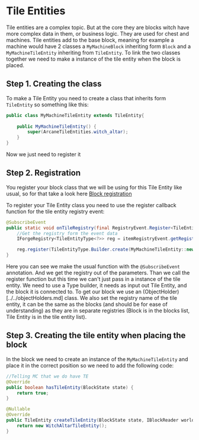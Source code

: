 # Tile Entities
Tile entities are a complex topic. But at the core they are blocks witch have more complex data in them, or business logic. They are used for chest and machines.
Tile entities add to the base block, meaning for example a machine would have 2 classes a ``MyMachineBlock`` inheriting form ``Block`` and a ``MyMachineTileEntity`` inheriting from ``TileEntity``. To link the two classes together we need to make a instance of the tile entity when the block is placed.


## Step 1. Creating the class
To make a Tile Entity you need to create a class that inherits form ``TileEntity`` so something like this:
```java
public class MyMachineTileEntity extends TileEntity{
    
    public MyMachineTileEntity() {
        super(ArcaneTileEntities.witch_altar);
    }
}
```

Now we just need to register it

## Step 2. Registration
You register your block class that we will be using for this Tile Entity like usual, so for that take a look here [Block registration](../blocks.md#registering)

To register your Tile Entity class you need to use the register callback function for the tile entity registry event:
```java
@SubscribeEvent
public static void onTileRegistry(final RegistryEvent.Register<TileEntityType<?>> itemRegistryEvent){
    //Get the registry form the event data
    IForgeRegistry<TileEntityType<?>> reg = itemRegistryEvent.getRegistry();

    reg.register(TileEntityType.Builder.create(MyMachineTileEntity::new, MyBlocks.my_machine).build(null).setRegistryName("my_machine"));
}
```

Here you can see we make the usual function with the ``@SubscribeEvent`` annotation. And we get the registry out of the parameters. Than we call the register function but this time we can't just pass in a instance of the tile entity. We need to use a Type builder, it needs as input out Tile Entity, and the block it is connected to. To get our block we use an (ObjectHolder)[../../objectHolders.md] class. We also set the registry name of the tile entity, it can be the same as the blocks (and should be for ease of understanding) as they are in separate registries (Block is in the blocks list, Tile Entity is in the tile entity list).

## Step 3. Creating the tile entity when placing the block
In the block we need to create an instance of the ``MyMachineTileEntity`` and place it in the correct position so we need to add the following code:
```java
//Telling MC that we do have TE
@Override
public boolean hasTileEntity(BlockState state) {
    return true;
}

@Nullable
@Override
public TileEntity createTileEntity(BlockState state, IBlockReader world) {
    return new WitchAltarTileEntity();
}
```